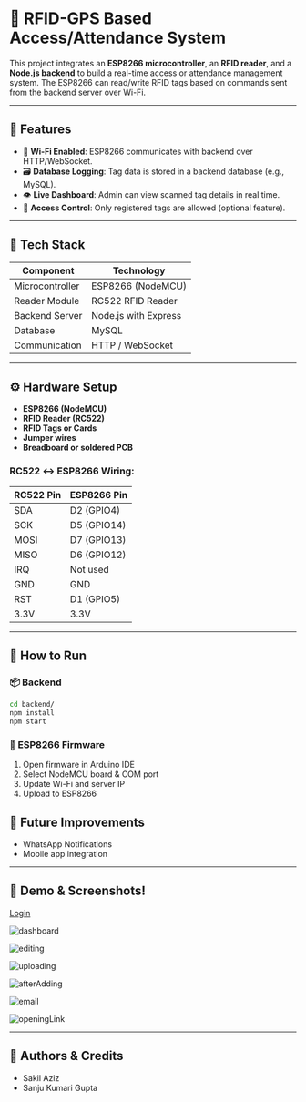 
# 📡 RFID-GPS Based Access/Attendance System

This project integrates an **ESP8266 microcontroller**, an **RFID reader**, and a **Node.js backend** to build a real-time access or attendance management system. The ESP8266 can read/write RFID tags based on commands sent from the backend server over Wi-Fi.

---

## 🚀 Features

- 📶 **Wi-Fi Enabled**: ESP8266 communicates with backend over HTTP/WebSocket.
- 🗃️ **Database Logging**: Tag data is stored in a backend database (e.g., MySQL).
- 👁️ **Live Dashboard**: Admin can view scanned tag details in real time.
- 🔐 **Access Control**: Only registered tags are allowed (optional feature).
  
---

## 🧰 Tech Stack

| Component        | Technology             |
|------------------|------------------------|
| Microcontroller  | ESP8266 (NodeMCU)      |
| Reader Module    | RC522 RFID Reader      |
| Backend Server   | Node.js with Express   |
| Database         | MySQL                  |
| Communication    | HTTP / WebSocket       |

---

## ⚙️ Hardware Setup

- **ESP8266 (NodeMCU)**
- **RFID Reader (RC522)**
- **RFID Tags or Cards**
- **Jumper wires**
- **Breadboard or soldered PCB**

### RC522 ↔ ESP8266 Wiring:

| RC522 Pin | ESP8266 Pin |
|-----------|-------------|
| SDA       | D2 (GPIO4)  |
| SCK       | D5 (GPIO14) |
| MOSI      | D7 (GPIO13) |
| MISO      | D6 (GPIO12) |
| IRQ       | Not used    |
| GND       | GND         |
| RST       | D1 (GPIO5)  |
| 3.3V      | 3.3V        |


---

## 🧪 How to Run

### 📦 Backend

```bash
cd backend/
npm install
npm start
```

### 🔌 ESP8266 Firmware

1. Open firmware in Arduino IDE
2. Select NodeMCU board & COM port
3. Update Wi-Fi and server IP
4. Upload to ESP8266


## 📝 Future Improvements

- WhatsApp Notifications
- Mobile app integration


---

## 📸 Demo & Screenshots!
[Login](https://github.com/user-attachments/assets/fa48defe-8447-4835-9cd2-27eefff2b5bc)

![dashboard](https://github.com/user-attachments/assets/c58d4255-5e61-4fef-9481-488079719df6)

![editing](https://github.com/user-attachments/assets/20d8a390-3ac0-4ef7-bbfa-8bd3d0a37ffe)

![uploading](https://github.com/user-attachments/assets/210f1d97-ee00-4c82-917a-9fb68675d497)

![afterAdding](https://github.com/user-attachments/assets/1f3a283b-8244-49a1-afdb-3e3278e3ff34)

![email](https://github.com/user-attachments/assets/0ca9701c-ec97-4711-b679-258e2841f6b0)

![openingLink](https://github.com/user-attachments/assets/76683e3e-d98d-43f7-9004-8f912088ddcb)


---

## 🙋 Authors & Credits

- Sakil Aziz
- Sanju Kumari Gupta
